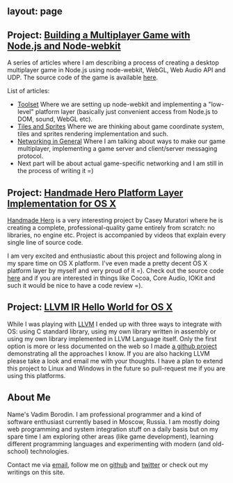 layout: page
---
## Project: [Building a Multiplayer Game with Node.js and Node-webkit](/building-multiplayer-game-nodejs-node-webkit/)
A series of articles where I am describing a process of creating a desktop multiplayer game in Node.js using node-webkit, WebGL, Web Audio API and UDP. The source code of the game is available [here](https://github.com/vbo/node-webkit-mp-game-template).

List of articles:
 - [Toolset](/building-multiplayer-game-nodejs-node-webkit/)
   Where we are setting up node-webkit and implementing a "low-level" platform layer (basically just convenient access from Node.js to DOM, sound, WebGL etc).
 - [Tiles and Sprites](/building-multiplayer-game-nodejs-node-webkit-tiles-sprites/)
   Where we are thinking about game coordinate system, tiles and sprites rendering implementation and such.
 - [Networking in General](/building-multiplayer-game-nodejs-node-webkit-networking-general/)
   Where I am talking about ways to make our game multiplayer, implementing a game server and client/server messaging protocol.
 - Next part will be about actual game-specific networking and I am still in the process of writing it =)

## Project: [Handmade Hero Platform Layer Implementation for OS X](https://github.com/vbo/handmadehero_osx_platform_layer)
[Handmade Hero](https://handmadehero.org/) is a very interesting project by Casey Muratori where he is creating a complete, professional-quality game entirely from scratch: no libraries, no engine etc. Project is accompanied by videos that explain every single line of source code.

I am very excited and enthusiastic about this project and following along in my spare time on OS X platform. I've even made a pretty decent OS X platform layer by myself and very proud of it =). Check out the source code [here](https://github.com/vbo/handmadehero_osx_platform_layer) and if you are interested in things like Cocoa, Core Audio, IOKit and such it would be nice to have a code review =).

## Project: [LLVM IR Hello World for OS X](https://github.com/vbo/hello.ll)
While I was playing with [LLVM](http://llvm.org/) I ended up with three ways to integrate with OS: using C standard library, using my own library written in assembly or using my own library implemented in LLVM Language itself. Only the first option is more or less documented on the web so I made [a github project](https://github.com/vbo/hello.ll) demonstrating all the approaches I know. If you are also hacking LLVM please take a look and email me with your thoughts. I have a plan to extend this project to Linux and Windows in the future so pull-request me if you are using this platforms.

## About Me
Name's Vadim Borodin. I am professional programmer and a kind of software enthusiast currently based in Moscow, Russia. I am mostly doing web programming and system integration stuff on a daily basis but on my spare time I am exploring other areas (like game development), learning different programming languages and experimenting with modern (and old-school) technologies.

Contact me via [email](mailto:vbo@vbo.name), follow me on [github](https://github.com/vbo) and [twitter](https://twitter.com/borodinvadim) or check out my writings on this site.
